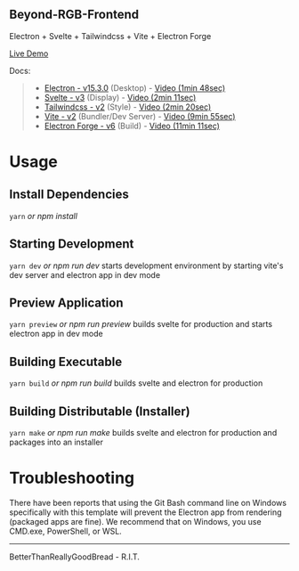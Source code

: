 ## Beyond-RGB-Frontend

Electron + Svelte + Tailwindcss + Vite + Electron Forge

[Live Demo](https://dev.d2m0gyo8ptlels.amplifyapp.com/)

Docs: 
> - [Electron - v15.3.0](https://www.electronjs.org/docs/latest/) (Desktop)
    - [Video (1min 48sec)](https://www.youtube.com/watch?v=m3OjWNFREJo)
> - [Svelte - v3](https://svelte.dev/docs) (Display)
    - [Video (2min 11sec)](https://www.youtube.com/watch?v=rv3Yq-B8qp4)
> - [Tailwindcss - v2](https://tailwindcss.com/docs) (Style)
    - [Video (2min 20sec)](https://www.youtube.com/watch?v=mr15Xzb1Ook)
> - [Vite - v2](https://vitejs.dev/guide/) (Bundler/Dev Server)
    - [Video (9min 55sec)](https://www.youtube.com/watch?v=5IG4UmULyoA)
> - [Electron Forge - v6](https://www.electronforge.io/) (Build)
    - [Video (11min 11sec)](https://www.youtube.com/watch?v=3yqDxhR2XxE)

# Usage

## Install Dependencies

`yarn` *or npm install*

## Starting Development

`yarn dev` *or npm run dev*
starts development environment by starting vite's dev server and electron app in dev mode

## Preview Application

`yarn preview` *or npm run preview*
builds svelte for production and starts electron app in dev mode

## Building Executable

`yarn build` *or npm run build*
builds svelte and electron for production

## Building Distributable (Installer)

`yarn make` *or npm run make*
builds svelte and electron for production and packages into an installer

# Troubleshooting
There have been reports that using the Git Bash command line on Windows specifically with this template will prevent the Electron app from rendering (packaged apps are fine). We recommend that on Windows, you use CMD.exe, PowerShell, or WSL.

---

BetterThanReallyGoodBread - R.I.T.